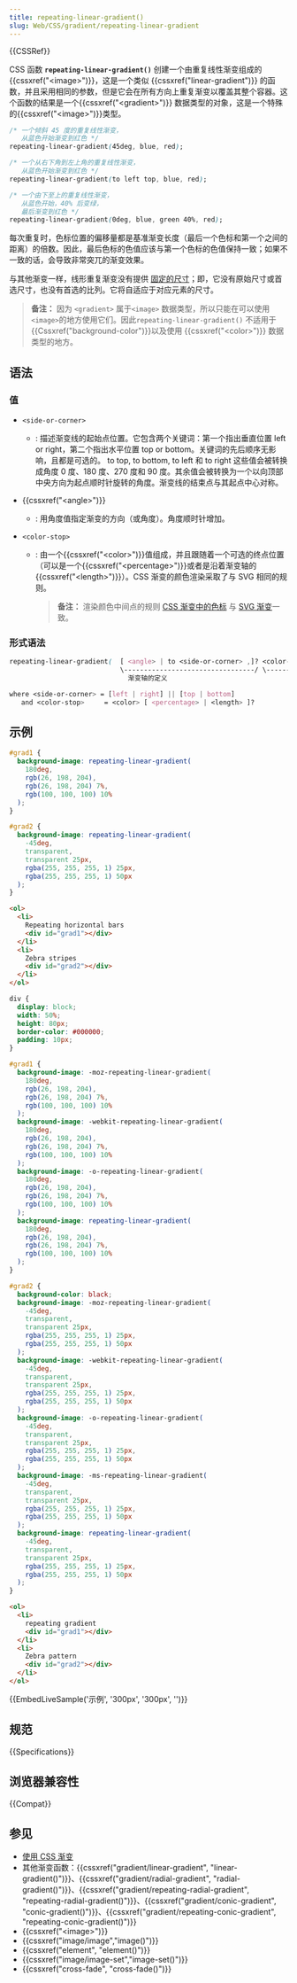 ```yaml
---
title: repeating-linear-gradient()
slug: Web/CSS/gradient/repeating-linear-gradient
---
```


{{CSSRef}}

CSS 函数 **`repeating-linear-gradient()`** 创建一个由重复线性渐变组成的{{cssxref("&lt;image&gt;")}}，这是一个类似 {{cssxref("linear-gradient")}} 的函数，并且采用相同的参数，但是它会在所有方向上重复渐变以覆盖其整个容器。这个函数的结果是一个{{cssxref("&lt;gradient&gt;")}} 数据类型的对象，这是一个特殊的{{cssxref("&lt;image&gt;")}}类型。

```css
/* 一个倾斜 45 度的重复线性渐变，
   从蓝色开始渐变到红色 */
repeating-linear-gradient(45deg, blue, red);

/* 一个从右下角到左上角的重复线性渐变，
   从蓝色开始渐变到红色 */
repeating-linear-gradient(to left top, blue, red);

/* 一个由下至上的重复线性渐变，
   从蓝色开始，40% 后变绿，
   最后渐变到红色 */
repeating-linear-gradient(0deg, blue, green 40%, red);
```

每次重复时，色标位置的偏移量都是基准渐变长度（最后一个色标和第一个之间的距离）的倍数。因此，最后色标的色值应该与第一个色标的色值保持一致；如果不一致的话，会导致非常突兀的渐变效果。

与其他渐变一样，线形重复渐变没有提供 [固定的尺寸](/zh-CN/docs/CSS/image#no_intrinsic)；即，它没有原始尺寸或首选尺寸，也没有首选的比列。它将自适应于对应元素的尺寸。

> **备注：** 因为 `<gradient>` 属于`<image>` 数据类型，所以只能在可以使用 `<image>`的地方使用它们。因此`repeating-linear-gradient()` 不适用于{{Cssxref("background-color")}}以及使用 {{cssxref("&lt;color&gt;")}} 数据类型的地方。

## 语法

### 值

- `<side-or-corner>`
  - : 描述渐变线的起始点位置。它包含两个关键词：第一个指出垂直位置 left or right，第二个指出水平位置 top or bottom。关键词的先后顺序无影响，且都是可选的。
    to top, to bottom, to left 和 to right 这些值会被转换成角度 0 度、180 度、270 度和 90 度。其余值会被转换为一个以向顶部中央方向为起点顺时针旋转的角度。渐变线的结束点与其起点中心对称。
- {{cssxref("&lt;angle&gt;")}}
  - : 用角度值指定渐变的方向（或角度）。角度顺时针增加。
- `<color-stop>`

  - : 由一个{{cssxref("&lt;color&gt;")}}值组成，并且跟随着一个可选的终点位置（可以是一个{{cssxref("&lt;percentage&gt;")}}或者是沿着渐变轴的{{cssxref("&lt;length&gt;")}}）。CSS 渐变的颜色渲染采取了与 SVG 相同的规则。

    > **备注：** 渲染颜色中间点的规则 [CSS 渐变中的色标](#Gradient_with_multiple_color_stops) 与 [SVG 渐变](/zh-CN/docs/Web/SVG/Tutorial/Gradients)一致。

### 形式语法

```css
repeating-linear-gradient(  [ <angle> | to <side-or-corner> ,]? <color-stop> [, <color-stop>]+ )
                            \---------------------------------/ \----------------------------/
                              渐变轴的定义                                色标列表

where <side-or-corner> = [left | right] || [top | bottom]
   and <color-stop>     = <color> [ <percentage> | <length> ]?
```

## 示例

```css
#grad1 {
  background-image: repeating-linear-gradient(
    180deg,
    rgb(26, 198, 204),
    rgb(26, 198, 204) 7%,
    rgb(100, 100, 100) 10%
  );
}

#grad2 {
  background-image: repeating-linear-gradient(
    -45deg,
    transparent,
    transparent 25px,
    rgba(255, 255, 255, 1) 25px,
    rgba(255, 255, 255, 1) 50px
  );
}
```

```html
<ol>
  <li>
    Repeating horizontal bars
    <div id="grad1"></div>
  </li>
  <li>
    Zebra stripes
    <div id="grad2"></div>
  </li>
</ol>
```

```css hidden
div {
  display: block;
  width: 50%;
  height: 80px;
  border-color: #000000;
  padding: 10px;
}

#grad1 {
  background-image: -moz-repeating-linear-gradient(
    180deg,
    rgb(26, 198, 204),
    rgb(26, 198, 204) 7%,
    rgb(100, 100, 100) 10%
  );
  background-image: -webkit-repeating-linear-gradient(
    180deg,
    rgb(26, 198, 204),
    rgb(26, 198, 204) 7%,
    rgb(100, 100, 100) 10%
  );
  background-image: -o-repeating-linear-gradient(
    180deg,
    rgb(26, 198, 204),
    rgb(26, 198, 204) 7%,
    rgb(100, 100, 100) 10%
  );
  background-image: repeating-linear-gradient(
    180deg,
    rgb(26, 198, 204),
    rgb(26, 198, 204) 7%,
    rgb(100, 100, 100) 10%
  );
}

#grad2 {
  background-color: black;
  background-image: -moz-repeating-linear-gradient(
    -45deg,
    transparent,
    transparent 25px,
    rgba(255, 255, 255, 1) 25px,
    rgba(255, 255, 255, 1) 50px
  );
  background-image: -webkit-repeating-linear-gradient(
    -45deg,
    transparent,
    transparent 25px,
    rgba(255, 255, 255, 1) 25px,
    rgba(255, 255, 255, 1) 50px
  );
  background-image: -o-repeating-linear-gradient(
    -45deg,
    transparent,
    transparent 25px,
    rgba(255, 255, 255, 1) 25px,
    rgba(255, 255, 255, 1) 50px
  );
  background-image: -ms-repeating-linear-gradient(
    -45deg,
    transparent,
    transparent 25px,
    rgba(255, 255, 255, 1) 25px,
    rgba(255, 255, 255, 1) 50px
  );
  background-image: repeating-linear-gradient(
    -45deg,
    transparent,
    transparent 25px,
    rgba(255, 255, 255, 1) 25px,
    rgba(255, 255, 255, 1) 50px
  );
}
```

```html hidden
<ol>
  <li>
    repeating gradient
    <div id="grad1"></div>
  </li>
  <li>
    Zebra pattern
    <div id="grad2"></div>
  </li>
</ol>
```

{{EmbedLiveSample('示例', '300px', '300px', '')}}

## 规范

{{Specifications}}

## 浏览器兼容性

{{Compat}}

## 参见

- [使用 CSS 渐变](/zh-CN/docs/Web/CSS/CSS_images/Using_CSS_gradients)
- 其他渐变函数：{{cssxref("gradient/linear-gradient", "linear-gradient()")}}、{{cssxref("gradient/radial-gradient", "radial-gradient()")}}、{{cssxref("gradient/repeating-radial-gradient", "repeating-radial-gradient()")}}、{{cssxref("gradient/conic-gradient", "conic-gradient()")}}、{{cssxref("gradient/repeating-conic-gradient", "repeating-conic-gradient()")}}
- {{cssxref("&lt;image&gt;")}}
- {{cssxref("image/image","image()")}}
- {{cssxref("element", "element()")}}
- {{cssxref("image/image-set","image-set()")}}
- {{cssxref("cross-fade", "cross-fade()")}}
